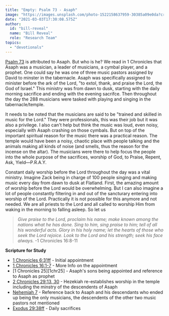 ```yaml
---
title: "Empty: Psalm 73 - Asaph"
image: "https://images.unsplash.com/photo-1522158637959-30385a09e0da?crop=entropy&cs=srgb&fm=jpg&ixid=MXw5NjYxfDB8MXxzZWFyY2h8NHx8d29yc2hpcHxlbnwwfHx8&ixlib=rb-1.2.1&q=85"
date: "2021-03-03T17:30:08.575Z"
author:
  id: "bill-reveal"
  name: "Bill Reveal"
  role: "Research Team"
topics:
  - "devotionals"
---
```

[Psalm 73][psa73] is attributed to Asaph. But who is he? We read in 1 Chronicles that Asaph was a musician, a leader of musicians, a cymbal player, and a prophet. One could say he was one of three music pastors assigned by David to minster in the tabernacle. Asaph was specifically assigned to minister before the ark of the Lord, "to extol, thank, and praise the Lord, the God of Israel." This ministry was from dawn to dusk, starting with the daily morning sacrifice and ending with the evening sacrifce. Then throughout the day the 288 musicians were tasked with playing and singing in the tabernacle/temple.

It needs to be noted that the musicians are said to be "trained and skilled in music for the Lord." They were professionals, this was their job but it was also a privilege. I also can't help but think the music was loud, even noisy, especially with Asaph crashing on those cymbals. But on top of the important spiritual reason for the music there was a practical reason. The temple would have been a noisy, chaotic place with people talking and the animals making all kinds of noise (and smells, thus the reason for the incense on the altar). The musicians were there to help focus the people into the whole purpose of the sacrifices, worship of God, to Praise, Repent, Ask, Yield—P.R.A.Y.

Constant daily worship before the Lord throughout the day was a vital ministry. Imagine Zack being in charge of 100 people singing and making music every day from dawn to dusk at Flatland. First, the amazing amount of worship before the Lord would be overwhelming. But I can also imagine a lot of people constantly filtering in and out of the sancturary entering into worship of the Lord. Practically it is not possible for this anymore and not needed. We are all priests to the Lord and all called to worship Him from waking in the morning to falling asleep. So let us

> _Give praise to the Lord, proclaim his name;_
> _make known among the nations what he has done._
> _Sing to him, sing praise to him;_
> _tell of all his wonderful acts._
> _Glory in his holy name;_
> _let the hearts of those who seek the Lord rejoice._
> _Look to the Lord and his strength;_
> _seek his face always._ -1 Chronicles 16:8-11

**Scripture for Study**
* [1 Chronicles 6:31ff][1chr6] - Initial appointment
* [1 Chronicles 16:1-7][1chr16] - More Info on the appointment
* [1 Chronicles 25][1chr25] - Asaph's sons being appointed and reference to Asaph as prophet
* [2 Chronicles 29:13, 30][2chr29] - Hezekiah re-establishes worship in the temple including the minstry of the descendents of Asaph
* [Nehemiah 7][neh7] - Reference back to Asaph and his descendants who ended up being the only musicians, the descendents of the other two music pastors not mentioned
* [Exodus 29:38ff][ex29] - Daily sacrifices

[psa73]: https://biblehub.com/psalm/73.htm
[ex29]: https://biblehub.com/context/exodus/29-38.htm
[1chr6]: https://biblehub.com/context/1_chronicles/6:31.htm
[1chr16]: https://biblehub.com/context/1_chronicles/16-1.htm
[1chr26]: https://biblehub.com/context/1_chronicles/25-1.htm
[2chr29]: https://biblehub.com/2_chronicles/29.htm
[neh7]: https://biblehub.com/nehemiah/7-44.htm
